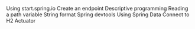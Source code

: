 Using start.spring.io
Create an endpoint
Descriptive programming
Reading a path variable
String format
Spring devtools
Using Spring Data
Connect to H2
Actuator